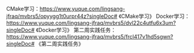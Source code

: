 CMake学习：https://www.yuque.com/lingsang-jfraq/mvbrs5/opyygg1t0urpr44z?singleDoc# 《CMake学习》
Docker学习：https://www.yuque.com/lingsang-jfraq/mvbrs5/dvl22c4utfu6x3um?singleDoc# 《Docker学习》
第二周实践任务：https://www.yuque.com/lingsang-jfraq/mvbrs5/frcl417v1hd5sgwn?singleDoc# 《第二周实践任务》
